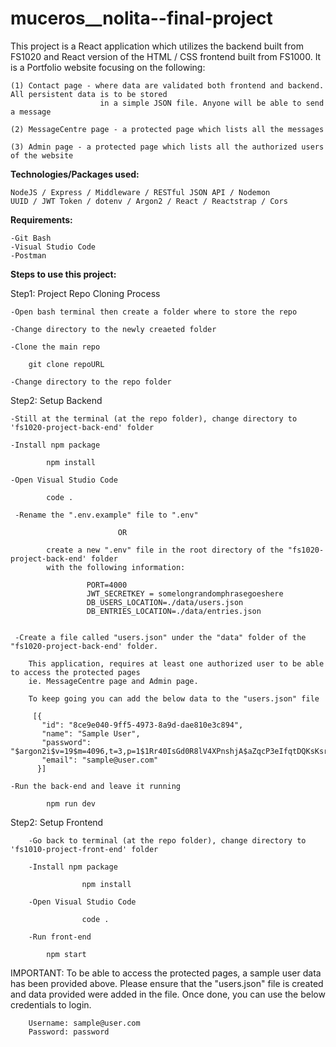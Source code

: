 # muceros__nolita--final-project
This project is a React application which utilizes the backend built from FS1020 and React version of the HTML / CSS frontend built from FS1000.
It is a Portfolio website focusing on the following:

    (1) Contact page - where data are validated both frontend and backend. All persistent data is to be stored
                        in a simple JSON file. Anyone will be able to send a message

    (2) MessageCentre page - a protected page which lists all the messages

    (3) Admin page - a protected page which lists all the authorized users of the website


**Technologies/Packages used:**
    
    NodeJS / Express / Middleware / RESTful JSON API / Nodemon
    UUID / JWT Token / dotenv / Argon2 / React / Reactstrap / Cors

**Requirements:**

    -Git Bash
    -Visual Studio Code
    -Postman

**Steps to use this project:**

Step1: Project Repo Cloning Process

    -Open bash terminal then create a folder where to store the repo

    -Change directory to the newly creaeted folder

    -Clone the main repo
        
        git clone repoURL

    -Change directory to the repo folder

Step2: Setup Backend

    -Still at the terminal (at the repo folder), change directory to 'fs1020-project-back-end' folder
    
    -Install npm package

            npm install

    -Open Visual Studio Code

            code .

     -Rename the ".env.example" file to ".env" 
            
                            OR 

            create a new ".env" file in the root directory of the "fs1020-project-back-end' folder
            with the following information:

                     PORT=4000
                     JWT_SECRETKEY = somelongrandomphrasegoeshere
                     DB_USERS_LOCATION=./data/users.json
                     DB_ENTRIES_LOCATION=./data/entries.json

                
     -Create a file called "users.json" under the "data" folder of the "fs1020-project-back-end' folder.
        
        This application, requires at least one authorized user to be able to access the protected pages 
        ie. MessageCentre page and Admin page.
        
        To keep going you can add the below data to the "users.json" file
        
         [{
           "id": "8ce9e040-9ff5-4973-8a9d-dae810e3c894",
           "name": "Sample User",
           "password": "$argon2i$v=19$m=4096,t=3,p=1$1Rr40IsGd0R8lV4XPnshjA$aZqcP3eIfqtDQKsKsrju08/PsdnM4nIJHU0nYfMyVeM",
           "email": "sample@user.com"
          }]

    -Run the back-end and leave it running

            npm run dev

Step2: Setup Frontend

        -Go back to terminal (at the repo folder), change directory to 'fs1010-project-front-end' folder

        -Install npm package
                
                    npm install

        -Open Visual Studio Code

                    code .

        -Run front-end

            npm start


IMPORTANT: 
To be able to access the protected pages, a sample user data has been provided above.
Please ensure that the "users.json" file is created and data provided were added in the file.
Once done, you can use the below credentials to login.


        Username: sample@user.com
        Password: password


